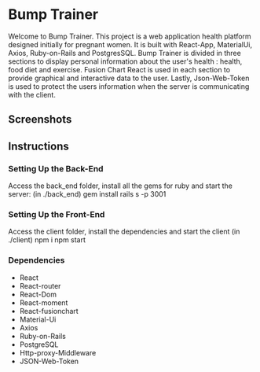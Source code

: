 
# Bump Trainer


Welcome to Bump Trainer. This project is a web application health platform designed initially for pregnant women. It is built with React-App, MaterialUi, Axios, Ruby-on-Rails and PostgresSQL. Bump Trainer is divided in three sections to display personal information about the user's health : health, food diet and exercise. Fusion Chart React is used in each section to provide graphical and interactive data to the user. Lastly, Json-Web-Token is used to protect the users information when the server is communicating with the client.

## Screenshots


## Instructions

### Setting Up the Back-End

Access the back_end folder, install all the gems for ruby and start the server:
(in ./back_end)
gem install
rails s -p 3001

### Setting Up the Front-End

Access the client folder, install the dependencies and start the client
(in ./client)
npm i
npm start


### Dependencies

* React
* React-router
* React-Dom
* React-moment
* React-fusionchart
* Material-Ui
* Axios
* Ruby-on-Rails
* PostgreSQL
* Http-proxy-Middleware
* JSON-Web-Token
